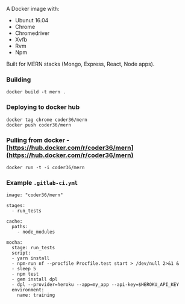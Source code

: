 A Docker image with:

* Ubunut 16.04
* Chrome
* Chromedriver
* Xvfb
* Rvm
* Npm

Built for MERN stacks (Mongo, Express, React, Node apps).

### Building
```
docker build -t mern .
```

### Deploying to docker hub

```
docker tag chrome coder36/mern
docker push coder36/mern
```


### Pulling from docker  - [https://hub.docker.com/r/coder36/mern](https://hub.docker.com/r/coder36/mern)
```
docker run -t -i coder36/mern

```


### Example `.gitlab-ci.yml`
```
image: "coder36/mern"

stages:
  - run_tests

cache:
  paths:
    - node_modules

mocha:
  stage: run_tests
  script:
  - yarn install
  - npm-run nf --procfile Procfile.test start > /dev/null 2>&1 & 
  - sleep 5
  - npm test
  - gem install dpl
  - dpl --provider=heroku --app=my_app --api-key=$HEROKU_API_KEY  
  environment:
    name: training
```

